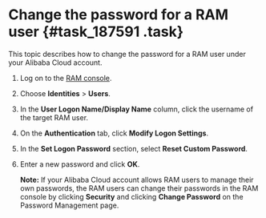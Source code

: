 # Change the password for a RAM user {#task_187591 .task}

This topic describes how to change the password for a RAM user under your Alibaba Cloud account.

1.  Log on to the [RAM console](https://partners-intl.console.aliyun.com/#/ram).
2.  Choose **Identities** \> **Users**.
3.  In the **User Logon Name/Display Name** column, click the username of the target RAM user.
4.  On the **Authentication** tab, click **Modify Logon Settings**.
5.  In the **Set Logon Password** section, select **Reset Custom Password**.
6.  Enter a new password and click **OK**. 

    **Note:** If your Alibaba Cloud account allows RAM users to manage their own passwords, the RAM users can change their passwords in the RAM console by clicking **Security** and clicking **Change Password** on the Password Management page.


